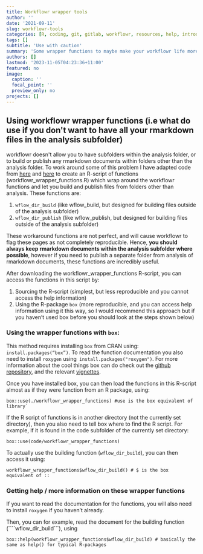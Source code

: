 ```yaml
---
title: Workflowr wrapper tools 
author: ''
date: '2021-09-11'
slug: workflowr-tools
categories: [R, coding, git, gitlab, workflowr, resources, help, introduction]
tags: []
subtitle: 'Use with caution'
summary: 'Some wrapper functions to maybe make your workflowr life more fun (only if ou don't want to have all your rmarkdown files in the analysis subfolder)'
authors: []
lastmod: '2023-11-05T04:23:36+11:00'
featured: no
image:
  caption: ''
  focal_point: ''
  preview_only: no
projects: []
---
```


## Using workflowr wrapper functions (i.e **what do use if you don't want to have all your rmarkdown files in the analysis subfolder**)

workflowr doesn't allow you to have subfolders within the analysis folder, or to build or publish any rmarkdown documents within folders other than the analysis folder. To work around some of this problem I have adapted code from [here](https://github.com/jdblischak/workflowr/issues/95) and [here](https://github.com/jdblischak/workflowr/blob/master/R/wflow_publish.R) to create an
R-script of functions (workflowr_wrapper_functions.R) which wrap around the workflowr functions and let you build and publish files from folders other than analysis. These functions are:

1. ```wflow_dir_build``` (like wflow_build, but designed for building files outside of the analysis subfolder)
2. ```wflow_dir_publish``` (like wflow_publish, but designed for building files outside of the analysis subfolder)

These workaround functions are not perfect, and will cause workflowr to flag these pages as not completely reproducible. Hence, **you should always keep rmarkdown documents within the analysis subfolder where possible**, however if you need to publish a separate folder from analysis of rmarkdown documents, these functions are incredibly useful.

After downloading the workflowr_wrapper_functions R-script, you can access the functions in this script by:

1. Sourcing the R-script (simplest, but less reproducible and you cannot access the help information)
2. Using the R-package ```box``` (more reproducible, and you can access help information using it this way, so I would recommend this approach but if you haven’t used box before you should look at the steps shown below)


### Using the wrapper functions with ```box```:

This method requires installing ```box``` from CRAN using: ```install.packages(“box”)```. To read the function documentation you also need to install ```roxygen``` using``` install.packages("roxygen")```. For more information about the cool things box can do check out the [github repository](https://github.com/klmr/box), and the relevant [vignettes](https://klmr.me/box/articles/box.html).

Once you have installed box, you can then load the functions in this R-script almost as if they were function from an R package, using:

```
box::use(./workflowr_wrapper_functions) #use is the box equivalent of library`
```

If the R script of functions is in another directory (not the currently set directory), then you also need to tell box where to find the R script. For example, if it is found in the code subfolder of the currently set directory:

```
box::use(code/workflowr_wrapper_functions)
```

To actually use the building function (```wflow_dir_build```), you can then access it using:

```
workflowr_wrapper_functions$wflow_dir_build() # $ is the box equivalent of ::
```

### Getting help / more information on these wrapper functions

If you want to read the documentation for the functions, you will also need to install ```roxygen``` if you haven’t already. 

Then, you can for example, read the document for the building function (````wflow_dir_build```), using 
```
box::help(workflowr_wrapper_functions$wflow_dir_build) # basically the same as help() for typical R-packages 
```
